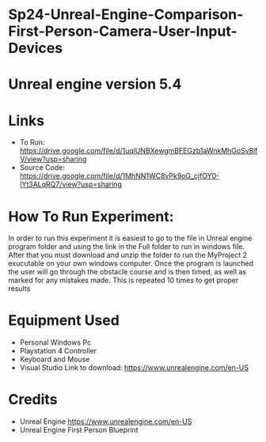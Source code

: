 # Sp24-Unreal-Engine-Comparison-First-Person-Camera-User-Input-Devices
# Unreal engine version 5.4
# Links

* To Run: https://drive.google.com/file/d/1uqlUNBXewgmBFEGzb1aWnkMhGoSv8lfV/view?usp=sharing
* Source Code: https://drive.google.com/file/d/1MhNN1WC8vPk9oG_cjfOY0-lYt3ALqRQ7/view?usp=sharing

# How To Run Experiment:
In order to run this experiment it is easiest to go to the file in Unreal engine program folder and using the link in the Full folder to run in windows file. After that
you must download and unzip the folder to run the MyProject 2 exucutable on your own windows computer. Once the program is launched the user will go through the obstacle course and
is then timed, as well as marked for any mistakes made. This is repeated 10 times to get proper results

# Equipment Used
* Personal Windows Pc
* Playstation 4 Controller
* Keyboard and Mouse
* Visual Studio Link to download: https://www.unrealengine.com/en-US

# Credits
* Unreal Engine https://www.unrealengine.com/en-US
* Unreal Engine First Person Blueprint
